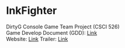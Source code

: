 # InkFighter
DirtyG Console Game Team Project (CSCI 526)   
Game Develop Document (GDD): [Link](https://docs.google.com/document/d/1tDIdSJvKYpuenYwi_C_V98J3aA9aLcKxjszNaVDfWY8/edit)  
Website: [Link](http://www-scf.usc.edu/~xixihuan/cs526/index.html)
Trailer: [Link](https://www.youtube.com/watch?v=USryuh5qsEc&feature=youtu.be)